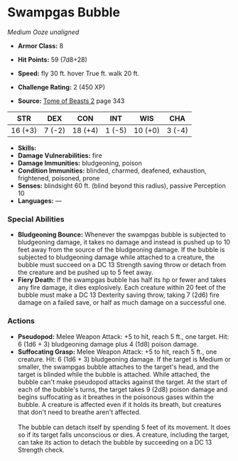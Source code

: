 # Swampgas Bubble

*Medium* *Ooze* *unaligned*

- **Armor Class:** 8
- **Hit Points:** 59 (7d8+28)
- **Speed:** fly 30 ft. hover True ft. walk 20 ft.

- **Challenge Rating:** 2 (450 XP)
- **Source:** [Tome of Beasts 2](https://koboldpress.com/kpstore/product/tome-of-beasts-2-for-5th-edition) page 343

| STR | DEX | CON | INT | WIS | CHA |
| --- | --- | --- | --- | --- | --- |
| 16 (+3) | 7 (-2) | 18 (+4) | 1 (-5) | 10 (+0) | 3 (-4) |

- **Skills:** 
- **Damage Vulnerabilities:** fire
- **Damage Immunities:** bludgeoning, poison
- **Condition Immunities:** blinded, charmed, deafened, exhaustion, frightened, poisoned, prone
- **Senses:** blindsight 60 ft. (blind beyond this radius), passive Perception 10
- **Languages:** —

### Special Abilities

- **Bludgeoning Bounce:** Whenever the swampgas bubble is subjected to bludgeoning damage, it takes no damage and instead is pushed up to 10 feet away from the source of the bludgeoning damage. If the bubble is subjected to bludgeoning damage while attached to a creature, the bubble must succeed on a DC 13 Strength saving throw or detach from the creature and be pushed up to 5 feet away.
- **Fiery Death:** If the swampgas bubble has half its hp or fewer and takes any fire damage, it dies explosively. Each creature within 20 feet of the bubble must make a DC 13 Dexterity saving throw, taking 7 (2d6) fire damage on a failed save, or half as much damage on a successful one.

### Actions

- **Pseudopod:** Melee Weapon Attack: +5 to hit, reach 5 ft., one target. Hit: 6 (1d6 + 3) bludgeoning damage plus 4 (1d8) poison damage.
- **Suffocating Grasp:** Melee Weapon Attack: +5 to hit, reach 5 ft., one creature. Hit: 6 (1d6 + 3) bludgeoning damage. If the target is Medium or smaller, the swampgas bubble attaches to the target's head, and the target is blinded while the bubble is attached. While attached, the bubble can't make pseudopod attacks against the target. At the start of each of the bubble's turns, the target takes 9 (2d8) poison damage and begins suffocating as it breathes in the poisonous gases within the bubble. A creature is affected even if it holds its breath, but creatures that don't need to breathe aren't affected.<br><br>The bubble can detach itself by spending 5 feet of its movement. It does so if its target falls unconscious or dies. A creature, including the target, can take its action to detach the bubble by succeeding on a DC 13 Strength check.


